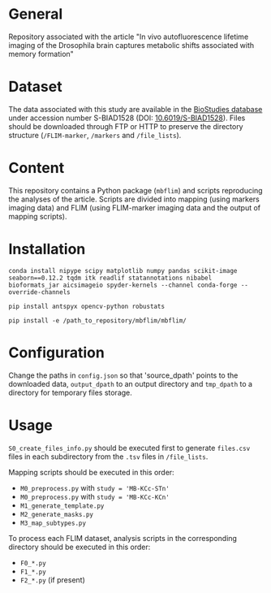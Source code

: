 # General
Repository associated with the article "In vivo autofluorescence lifetime imaging of the Drosophila brain captures metabolic shifts associated with memory formation"

# Dataset
The data associated with this study are available in the [BioStudies database](https://www.ebi.ac.uk/biostudies) under accession number S-BIAD1528 (DOI: [10.6019/S-BIAD1528](https://doi.org/10.6019/S-BIAD1528)). Files should be downloaded through FTP or HTTP to preserve the directory structure (`/FLIM-marker`, `/markers` and `/file_lists`).

# Content
This repository contains a Python package (`mbflim`) and scripts reproducing the analyses of the article. Scripts are divided into mapping (using markers imaging data) and FLIM (using FLIM-marker imaging data and the output of mapping scripts).

# Installation
`conda install nipype scipy matplotlib numpy pandas scikit-image seaborn==0.12.2 tqdm itk readlif statannotations nibabel bioformats_jar aicsimageio spyder-kernels --channel conda-forge --override-channels`

`pip install antspyx opencv-python robustats`

`pip install -e /path_to_repository/mbflim/mbflim/`

# Configuration
Change the paths in `config.json` so that 'source_dpath' points to the downloaded data, `output_dpath` to an output directory and `tmp_dpath` to a directory for temporary files storage.

# Usage
`S0_create_files_info.py` should be executed first to generate `files.csv` files in each subdirectory from the `.tsv` files in `/file_lists`.

Mapping scripts should be executed in this order:
- `M0_preprocess.py` with `study = 'MB-KCc-STn'`
- `M0_preprocess.py` with `study = 'MB-KCc-KCn'`
- `M1_generate_template.py`
- `M2_generate_masks.py`
- `M3_map_subtypes.py`

To process each FLIM dataset, analysis scripts in the corresponding directory should be executed in this order:
- `F0_*.py`
- `F1_*.py`
- `F2_*.py` (if present)
